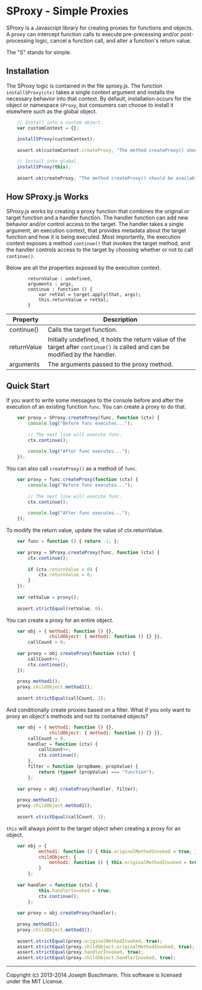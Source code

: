SProxy - Simple Proxies
=======================

SProxy is a Javascript library for creating proxies for functions and objects. A proxy can intercept function calls to execute pre-precessing and/or post-processing logic, cancel a function call, and alter a function's return value.

The "S" stands for simple.

Installation
------------

The SProxy logic is contained in the file sproxy.js. The function `installSProxy(ctx)` takes a single context argument and installs the necessary behavior into that context. By default, installation occurs for the object or namespace `SProxy`, but consumers can choose to install it elsewhere such as the global object.

```Javascript
    // Install into a custom object.
    var customContext = {};
    
    installSProxy(customContext);
    
    assert.ok(customContext.createProxy, "The method createProxy() should be available from the custom context object.");

    // Install into global.
    installSProxy(this);
    
    assert.ok(createProxy, "The method createProxy() should be available from the global object.");
```

How SProxy.js Works
-------------------

SProxy.js works by creating a proxy function that combines the original or target function and a handler function. The handler function can add new behavior and/or control access to the target. The handler takes a single argument, an execution context, that provides metadata about the target function and how it is being executed. Most importantly, the execution context exposes a method `continue()` that invokes the target method, and the handler controls access to the target by choosing whether or not to call `continue()`.

Below are all the properties exposed by the execution context.

            returnValue : undefined,
            arguments : args,
            continue : function () {
                var retVal = target.apply(that, args);
                this.returnValue = retVal;
            }

| Property    | Description |
| --------    | ----------- |
| continue()  | Calls the target function. |
| returnValue | Initially undefined, it holds the return value of the target after `continue()` is called and can be modified by the handler. |
| arguments   | The arguments passed to the proxy method.|

Quick Start
-----------

If you want to write some messages to the console before and after the execution of an existing function `func`. You can create a proxy to do that.

```Javascript
    var proxy = SProxy.createProxy(func, function (ctx) {
        console.log("Before func executes...");
        
        // The next line will execute func.
        ctx.continue();
        
        console.log("After func executes...");
    });
```

You can also call `createProxy()` as a method of `func`.

```Javascript
    var proxy = func.createProxy(function (ctx) {
        console.log("Before func executes...");
        
        // The next line will execute func.
        ctx.continue();
        
        console.log("After func executes...");
    });
```

To modify the return value, update the value of ctx.returnValue.

```Javascript
    var func = function () { return -1; };
    
    var proxy = SProxy.createProxy(func, function (ctx) {
        ctx.continue();
        
        if (ctx.returnValue < 0) {
            ctx.returnValue = 0;
        }
    });
    
    var retValue = proxy();
    
    assert.strictEqual(retValue, 0);
```

You can create a proxy for an entire object.

```Javascript
    var obj = { method1: function () {},
                childObject: { method1: function () {} }},
        callCount = 0;
    
    var proxy = obj.createProxy(function (ctx) {
        callCount++;
        ctx.continue();
    });
    
    proxy.method1();
    proxy.childObject.method1();
    
    assert.strictEqual(callCount, 2);
```

And conditionally create proxies based on a filter. What if you only want to proxy an object's methods and not its contained objects?

```Javascript
    var obj = { method1: function () {},
                childObject: { method1: function () {} }},
        callCount = 0,
        handler = function (ctx) {
            callCount++;
            ctx.continue();
        },
        filter = function (propName, propValue) {
            return (typeof (propValue) === "function");
        };
    
    var proxy = obj.createProxy(handler, filter);
    
    proxy.method1();
    proxy.childObject.method1();
    
    assert.strictEqual(callCount, 1);
```

`this` will always point to the target object when creating a proxy for an object.

```Javascript
    var obj = { 
            method1: function () { this.originalMethodInvoked = true; },
            childObject: {
                method1: function () { this.originalMethodInvoked = true; }
            }
        };
        
    var handler = function (ctx) {
            this.handlerInvoked = true;
            ctx.continue();
        };
    
    var proxy = obj.createProxy(handler);
    
    proxy.method1();
    proxy.childObject.method1();
    
    assert.strictEqual(proxy.originalMethodInvoked, true);
    assert.strictEqual(proxy.childObject.originalMethodInvoked, true);
    assert.strictEqual(proxy.handlerInvoked, true);
    assert.strictEqual(proxy.childObject.handlerInvoked, true);
```

**************

Copyright (c) 2013-2014 Joseph Buschmann. This software is licensed under the MIT License.
